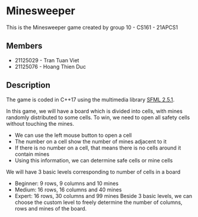 # Minesweeper
This is the Minesweeper game created by group 10 - CS161 - 21APCS1

## Members
* 21125029 - Tran Tuan Viet
* 21125076 - Hoang Thien Duc

## Description
The game is coded in C++17 using the multimedia library [SFML 2.5.1](https://www.sfml-dev.org/index.php).

In this game, we will have a board which is divided into cells, with mines randomly distributed to some cells.  To win, we need to open all safety cells without touching the mines. 
* We can use the left mouse button to open a cell
* The number on a cell show the number of mines adjacent to it
* If there is no number on a cell, that means there is no cells around it contain mines
* Using this information, we can determine safe cells or mine cells 

We will have 3 basic levels corresponding to number of cells in a board
* Beginner: 9 rows, 9 columns and 10 mines
* Medium: 16 rows, 16 columns and 40 mines
* Expert: 16 rows, 30 columns and 99 mines
Beside 3 basic levels, we can choose the custom level to freely determine the number of columns, rows and mines of the board.
